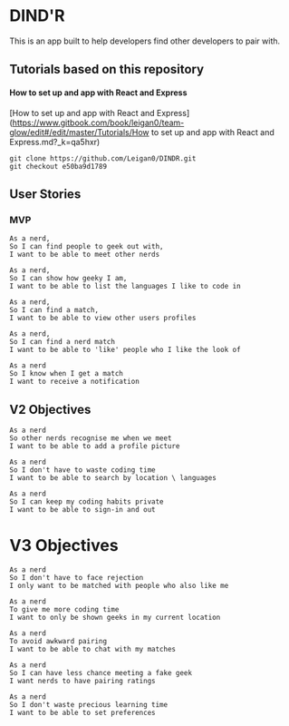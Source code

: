 # DIND'R

This is an app built to help developers find other developers to pair with. 


## Tutorials based on this repository

#### How to set up and app with React and Express

[How to set up and app with React and Express](https://www.gitbook.com/book/leigan0/team-glow/edit#/edit/master/Tutorials/How to set up and app with React and Express.md?_k=qa5hxr)
```
git clone https://github.com/Leigan0/DINDR.git
git checkout e50ba9d1789
```

## User Stories

### MVP

```
As a nerd,
So I can find people to geek out with,
I want to be able to meet other nerds
```

```
As a nerd,
So I can show how geeky I am,
I want to be able to list the languages I like to code in
```

```
As a nerd,
So I can find a match,
I want to be able to view other users profiles
```

```
As a nerd,
So I can find a nerd match
I want to be able to 'like' people who I like the look of
```

```
As a nerd
So I know when I get a match
I want to receive a notification
```

## V2 Objectives

```
As a nerd
So other nerds recognise me when we meet
I want to be able to add a profile picture
```

```
As a nerd
So I don't have to waste coding time
I want to be able to search by location \ languages
```

```
As a nerd
So I can keep my coding habits private
I want to be able to sign-in and out
```

# V3 Objectives

```
As a nerd
So I don't have to face rejection
I only want to be matched with people who also like me
```

```
As a nerd
To give me more coding time
I want to only be shown geeks in my current location
```

```
As a nerd
To avoid awkward pairing
I want to be able to chat with my matches
```

```
As a nerd
So I can have less chance meeting a fake geek
I want nerds to have pairing ratings
```

```
As a nerd
So I don't waste precious learning time
I want to be able to set preferences
```
